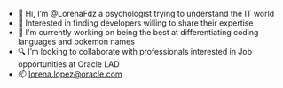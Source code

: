 - 👋 Hi, I’m @LorenaFdz a psychologist trying to understand the IT world
- 👀 Interested in finding developers willing to share their expertise
- 🌱 I'm currently working on being the best at differentiating coding languages and pokemon names
- 🔍 I’m looking to collaborate with professionals interested in Job opportunities at Oracle LAD
- 📫 lorena.lopez@oracle.com

<!---
LorenaFdz/LorenaFdz is a ✨ special ✨ repository because its `README.md` (this file) appears on your GitHub profile.
You can click the Preview link to take a look at your changes.
--->
